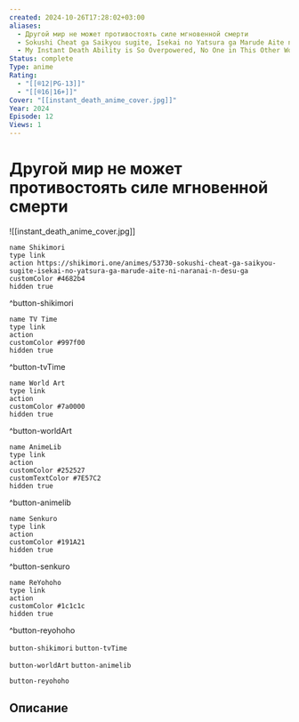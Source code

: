 ```yaml
---
created: 2024-10-26T17:28:02+03:00
aliases:
  - Другой мир не может противостоять силе мгновенной смерти
  - Sokushi Cheat ga Saikyou sugite, Isekai no Yatsura ga Marude Aite ni Naranai n desu ga
  - My Instant Death Ability is So Overpowered, No One in This Other World Stands a Chance Against Me!
Status: complete
Type: anime
Rating:
  - "[[®️12|PG-13]]"
  - "[[®️16|16+]]"
Cover: "[[instant_death_anime_cover.jpg]]"
Year: 2024
Episode: 12
Views: 1
---
```


# Другой мир не может противостоять силе мгновенной смерти

![[instant_death_anime_cover.jpg]]

```button
name Shikimori
type link
action https://shikimori.one/animes/53730-sokushi-cheat-ga-saikyou-sugite-isekai-no-yatsura-ga-marude-aite-ni-naranai-n-desu-ga
customColor #4682b4
hidden true
```
^button-shikimori

```button
name TV Time
type link
action 
customColor #997f00
hidden true
```
^button-tvTime

```button
name World Art
type link
action 
customColor #7a0000
hidden true
```
^button-worldArt

```button
name AnimeLib
type link
action 
customColor #252527
customTextColor #7E57C2
hidden true
```
^button-animelib

```button
name Senkuro
type link
action 
customColor #191A21
hidden true
```
^button-senkuro

```button
name ReYohoho
type link
action 
customColor #1c1c1c
hidden true
```
^button-reyohoho



`button-shikimori` `button-tvTime`

`button-worldArt` `button-animelib`

`button-reyohoho`

## Описание


